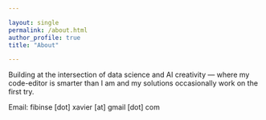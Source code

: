 ```yaml
---

layout: single
permalink: /about.html
author_profile: true
title: "About"

---
```



Building at the intersection of data science and AI creativity — where my code-editor is smarter than I am and my solutions occasionally work on the first try.


Email: fibinse [dot] xavier [at] gmail [dot] com
